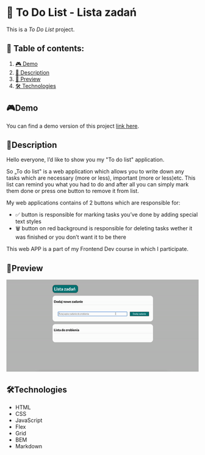 # 📂 To Do List - Lista zadań
This is a *To Do List* project. 

## 📑 Table of contents:

1. [🎮 Demo](#demo)
1. [📖 Description](#description)
2. [👀 Preview](#preview)
3. [🛠 Technologies](#technologies)

## 🎮Demo

You can find a demo version of this project [link here](https://adrianjar.github.io/ToDoList/).

## 📖Description 

Hello everyone, I’d like to show you my "To do list" application.

So „To do list" is a web application which allows you to write down any tasks which are necessary (more or less), important (more or less)etc. This list can remind you what you had to do and after all you can simply mark them done or press one button to remove it from list.

My web applications contains of 2 buttons which are responsible for:

- ✅ button is responsible for marking tasks you’ve done by adding special text styles 
- 🗑️ button on red background is responsible for deleting tasks wether it was finished or you don’t want it to be there

This web APP is a part of my Frontend Dev course in which I participate.


## 👀Preview 

![Preview](https://github.com/AdrianJar/ToDoList/blob/master/images/Preview.gif)

## 🛠Technologies

- HTML
- CSS
- JavaScript
- Flex
- Grid
- BEM
- Markdown



